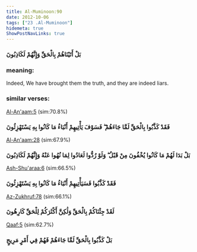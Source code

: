 ```yaml
---
title: Al-Muminoon:90
date: 2012-10-06
tags: ["23 .Al-Muminoon"]
hidemeta: true 
ShowPostNavLinks: true 
---
```

### بَلْ أَتَيْنَاهُمْ بِالْحَقِّ وَإِنَّهُمْ لَكَاذِبُونَ
### meaning: 
Indeed, We have brought them the truth, and they are indeed liars.
### similar verses: 

[Al-An'aam:5](/6/5) (sim:70.8%)

### فَقَدْ كَذَّبُوا بِالْحَقِّ لَمَّا جَاءَهُمْ ۖ فَسَوْفَ يَأْتِيهِمْ أَنْبَاءُ مَا كَانُوا بِهِ يَسْتَهْزِئُونَ

[Al-An'aam:28](/6/28) (sim:67.9%)

### بَلْ بَدَا لَهُمْ مَا كَانُوا يُخْفُونَ مِنْ قَبْلُ ۖ وَلَوْ رُدُّوا لَعَادُوا لِمَا نُهُوا عَنْهُ وَإِنَّهُمْ لَكَاذِبُونَ

[Ash-Shu'araa:6](/26/6) (sim:66.5%)

### فَقَدْ كَذَّبُوا فَسَيَأْتِيهِمْ أَنْبَاءُ مَا كَانُوا بِهِ يَسْتَهْزِئُونَ

[Az-Zukhruf:78](/43/78) (sim:66.1%)

### لَقَدْ جِئْنَاكُمْ بِالْحَقِّ وَلَٰكِنَّ أَكْثَرَكُمْ لِلْحَقِّ كَارِهُونَ

[Qaaf:5](/50/5) (sim:62.7%)

### بَلْ كَذَّبُوا بِالْحَقِّ لَمَّا جَاءَهُمْ فَهُمْ فِي أَمْرٍ مَرِيجٍ
